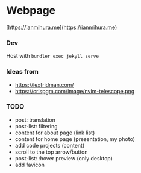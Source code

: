 # Webpage
[https://ianmihura.me](https://ianmihura.me)

### Dev

Host with `bundler exec jekyll serve`

### Ideas from
* https://lexfridman.com/
* https://crispgm.com/image/nvim-telescope.png

### TODO
* post: translation
* post-list: filtering
* content for about page (link list)
* content for home page (presentation, my photo)
* add code projects (content)
* scroll to the top arrow/button
* post-list: :hover preview (only desktop)
* add favicon
